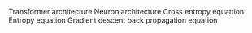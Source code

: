 Transformer architecture
Neuron architecture
Cross entropy equattion
Entropy equation
Gradient descent back propagation equation
